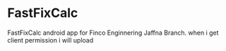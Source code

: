 # FastFixCalc
FastFixCalc android app for Finco Enginnering Jaffna Branch.
when i get client permission i will upload
